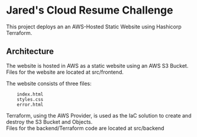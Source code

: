 # Jared's Cloud Resume Challenge

This project deploys an an AWS-Hosted Static Website using Hashicorp Terraform.

## Architecture

The website is hosted in AWS as a static website using an AWS S3 Bucket.  
Files for the website are located at src/frontend.

The website consists of three files:
```
    index.html
    styles.css
    error.html
```
Terraform, using the AWS Provider, is used as the IaC solution to create and destroy the S3 Bucket and Objects.  
Files for the backend/Terraform code are located at src/backend